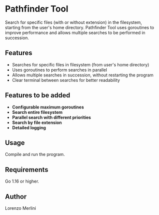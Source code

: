 # Pathfinder Tool

Search for specific files (with or without extension) in the filesystem, starting from the user's home directory. 
Pathfinder Tool uses goroutines to improve performance and allows multiple searches to be performed in succession.

## Features 

- Searches for specific files in filesystem (from user's home directory)
- Uses goroutines to perform searches in parallel
- Allows multiple searches in succession, without restarting the program
- Clear terminal between searches for better readability

## Features to be added

- **Configurable maximum goroutines**
- **Search entire filesystem**
- **Parallel search with different priorities**
- **Search by file extension**
- **Detailed logging**

## Usage

Compile and run the program.

## Requirements

Go 1.16 or higher. 

## Author 

Lorenzo Merlini
